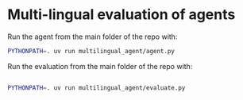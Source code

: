# Multi-lingual evaluation of agents

Run the agent from the main folder of the repo with:

```bash
PYTHONPATH=. uv run multilingual_agent/agent.py
```

Run the evaluation from the main folder of the repo with:

```bash

PYTHONPATH=. uv run multilingual_agent/evaluate.py
```
